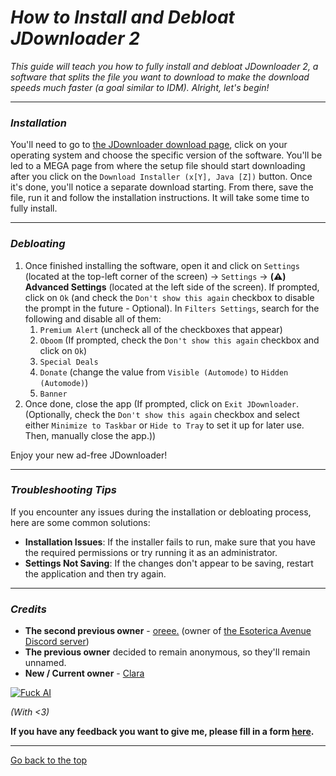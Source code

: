 # *How to Install and Debloat JDownloader 2*

*This guide will teach you how to fully install and debloat JDownloader 2, a software that splits the file you want to download to make the download speeds much faster (a goal similar to IDM). Alright, let's begin!*

---

### *Installation*

You'll need to go to [the JDownloader download page](https://jdownloader.org/jdownloader2), click on your operating system and choose the specific version of the software. You'll be led to a MEGA page from where the setup file should start downloading after you click on the `Download Installer (x[Y], Java [Z])` button. Once it's done, you'll notice a separate download starting. From there, save the file, run it and follow the installation instructions. It will take some time to fully install.

---

### *Debloating*

1.  Once finished installing the software, open it and click on `Settings` (located at the top-left corner of the screen) → `Settings` → **(⚠️) Advanced Settings** (located at the left side of the screen). If prompted, click on `Ok` (and check the `Don't show this again` checkbox to disable the prompt in the future - Optional). In `Filters Settings`, search for the following and disable all of them:
    1.  `Premium Alert` (uncheck all of the checkboxes that appear)
    2.  `Oboom` (If prompted, check the `Don't show this again` checkbox and click on `Ok`)
    3.  `Special Deals`
    4.  `Donate` (change the value from `Visible (Automode)` to `Hidden (Automode)`)
    5.  `Banner`
2.  Once done, close the app (If prompted, click on `Exit JDownloader`. (Optionally, check the `Don't show this again` checkbox and select either `Minimize to Taskbar` or `Hide to Tray` to set it up for later use. Then, manually close the app.))

Enjoy your new ad-free JDownloader!

---

### *Troubleshooting Tips*

If you encounter any issues during the installation or debloating process, here are some common solutions:

-   **Installation Issues**: If the installer fails to run, make sure that you have the required permissions or try running it as an administrator.
-   **Settings Not Saving**: If the changes don't appear to be saving, restart the application and then try again.

---

### *Credits*
-   **The second previous owner** - [oreee.](https://discord.com/users/244064152094507009) (owner of [the Esoterica Avenue Discord server](https://discord.gg/enMG8bXUbn))
-   **The previous owner** decided to remain anonymous, so they'll remain unnamed.
-   **New / Current owner** - [Clara](index.md#some-stuff-about-me)

[![Fuck AI](https://files.catbox.moe/os5g6k.png)](https://notbyai.fyi)

*(With <3)*

**If you have any feedback you want to give me, please fill in a form [here](https://formulaer.com/f/aa502b70-f46d-4e81-98a2-bd6b2de24540).**

**************
[Go back to the top](#how-to-install-and-debloat-jdownloader-2)
